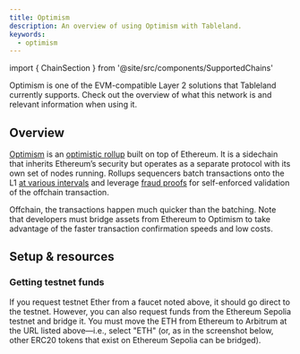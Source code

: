 ```yaml
---
title: Optimism
description: An overview of using Optimism with Tableland.
keywords:
  - optimism
---
```


import { ChainSection } from '@site/src/components/SupportedChains'

Optimism is one of the EVM-compatible Layer 2 solutions that Tableland currently supports. Check out the overview of what this network is and relevant information when using it.

## Overview

[Optimism](https://www.optimism.io/about) is an [optimistic rollup](https://ethereum.org/en/developers/docs/scaling/optimistic-rollups/) built on top of Ethereum. It is a sidechain that inherits Ethereum’s security but operates as a separate protocol with its own set of nodes running. Rollups sequencers batch transactions onto the L1 [at various intervals](https://optimistic.etherscan.io/batches) and leverage [fraud proofs](https://ethereum.org/en/glossary/#fraud-proof) for self-enforced validation of the offchain transaction.

Offchain, the transactions happen much quicker than the batching. Note that developers must bridge assets from Ethereum to Optimism to take advantage of the faster transaction confirmation speeds and low costs.

## Setup & resources

<ChainSection chainId='11155420' />
<ChainSection chainId='10' />

### Getting testnet funds

If you request testnet Ether from a faucet noted above, it should go direct to the testnet. However, you can also request funds from the Ethereum Sepolia testnet and bridge it. You must move the ETH from Ethereum to Arbitrum at the URL listed above—i.e., select "ETH" (or, as in the screenshot below, other ERC20 tokens that exist on Ethereum Sepolia can be bridged).
